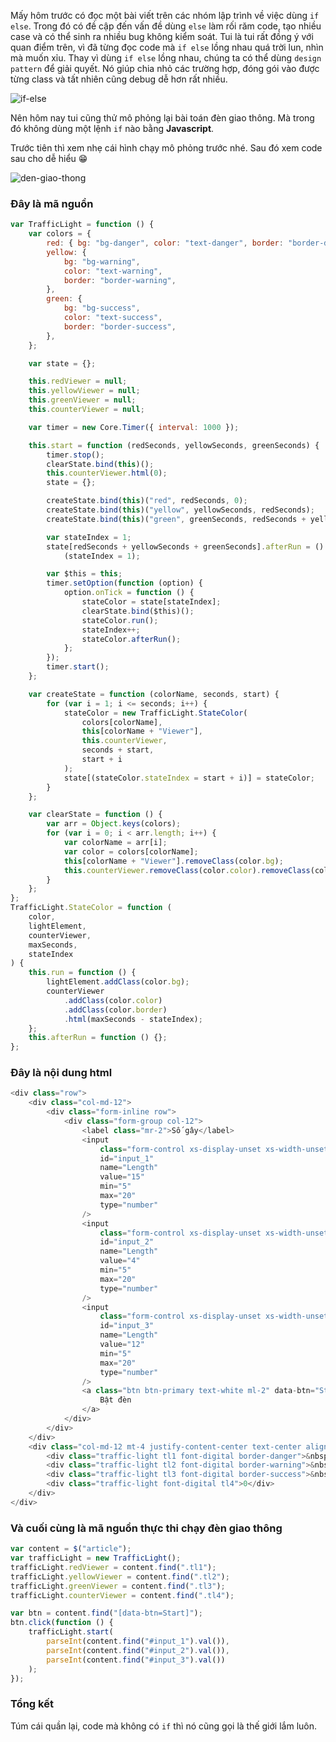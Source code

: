 Mấy hôm trước có đọc một bài viết trên các nhóm lập trình về việc dùng `if else`. Trong đó có đề cập đến vấn đề dùng `else` làm rối răm code, tạo nhiều case và có thể sinh ra nhiều bug không kiểm soát.
Tui là tui rất đồng ý với quan điểm trên, vì đã từng đọc code mà `if else` lồng nhau quá trời lun, nhìn mà muốn xỉu. Thay vì dùng `if else` lồng nhau, chúng ta có thể dùng `design pattern` để giải quyết. Nó giúp chia nhỏ các trường hợp, đóng gói vào được từng class và tất nhiên cũng debug dễ hơn rất nhiều.

<img src="https://i.imgur.com/BrTKLpH.jpg" alt="if-else" >

Nên hôm nay tui cũng thử mô phỏng lại bài toán đèn giao thông. Mà trong đó không dùng một lệnh `if` nào bằng **Javascript**.

Trước tiên thì xem nhẹ cái hình chạy mô phỏng trước nhé. Sau đó xem code sau cho dễ hiểu 😁

<img src="https://media2.giphy.com/media/j5oQP844Fl4VumjjBb/giphy.gif" alt="den-giao-thong" >

### Đây là mã nguồn

```js
var TrafficLight = function () {
	var colors = {
		red: { bg: "bg-danger", color: "text-danger", border: "border-danger" },
		yellow: {
			bg: "bg-warning",
			color: "text-warning",
			border: "border-warning",
		},
		green: {
			bg: "bg-success",
			color: "text-success",
			border: "border-success",
		},
	};

	var state = {};

	this.redViewer = null;
	this.yellowViewer = null;
	this.greenViewer = null;
	this.counterViewer = null;

	var timer = new Core.Timer({ interval: 1000 });

	this.start = function (redSeconds, yellowSeconds, greenSeconds) {
		timer.stop();
		clearState.bind(this)();
		this.counterViewer.html(0);
		state = {};

		createState.bind(this)("red", redSeconds, 0);
		createState.bind(this)("yellow", yellowSeconds, redSeconds);
		createState.bind(this)("green", greenSeconds, redSeconds + yellowSeconds);

		var stateIndex = 1;
		state[redSeconds + yellowSeconds + greenSeconds].afterRun = () =>
			(stateIndex = 1);

		var $this = this;
		timer.setOption(function (option) {
			option.onTick = function () {
				stateColor = state[stateIndex];
				clearState.bind($this)();
				stateColor.run();
				stateIndex++;
				stateColor.afterRun();
			};
		});
		timer.start();
	};

	var createState = function (colorName, seconds, start) {
		for (var i = 1; i <= seconds; i++) {
			stateColor = new TrafficLight.StateColor(
				colors[colorName],
				this[colorName + "Viewer"],
				this.counterViewer,
				seconds + start,
				start + i
			);
			state[(stateColor.stateIndex = start + i)] = stateColor;
		}
	};

	var clearState = function () {
		var arr = Object.keys(colors);
		for (var i = 0; i < arr.length; i++) {
			var colorName = arr[i];
			var color = colors[colorName];
			this[colorName + "Viewer"].removeClass(color.bg);
			this.counterViewer.removeClass(color.color).removeClass(color.border);
		}
	};
};
TrafficLight.StateColor = function (
	color,
	lightElement,
	counterViewer,
	maxSeconds,
	stateIndex
) {
	this.run = function () {
		lightElement.addClass(color.bg);
		counterViewer
			.addClass(color.color)
			.addClass(color.border)
			.html(maxSeconds - stateIndex);
	};
	this.afterRun = function () {};
};
```

### Đây là nội dung html

```js
<div class="row">
	<div class="col-md-12">
		<div class="form-inline row">
			<div class="form-group col-12">
				<label class="mr-2">Số gây</label>
				<input
					class="form-control xs-display-unset xs-width-unset bg-danger text-white input-seconds"
					id="input_1"
					name="Length"
					value="15"
					min="5"
					max="20"
					type="number"
				/>
				<input
					class="form-control xs-display-unset xs-width-unset bg-warning text-white input-seconds"
					id="input_2"
					name="Length"
					value="4"
					min="5"
					max="20"
					type="number"
				/>
				<input
					class="form-control xs-display-unset xs-width-unset bg-success text-white input-seconds"
					id="input_3"
					name="Length"
					value="12"
					min="5"
					max="20"
					type="number"
				/>
				<a class="btn btn-primary text-white ml-2" data-btn="Start">
					Bật đèn
				</a>
			</div>
		</div>
	</div>
	<div class="col-md-12 mt-4 justify-content-center text-center align-middle">
		<div class="traffic-light tl1 font-digital border-danger">&nbsp;</div>
		<div class="traffic-light tl2 font-digital border-warning">&nbsp;</div>
		<div class="traffic-light tl3 font-digital border-success">&nbsp;</div>
		<div class="traffic-light font-digital tl4">0</div>
	</div>
</div>
```

### Và cuối cùng là mã nguồn thực thi chạy đèn giao thông

```js
var content = $("article");
var trafficLight = new TrafficLight();
trafficLight.redViewer = content.find(".tl1");
trafficLight.yellowViewer = content.find(".tl2");
trafficLight.greenViewer = content.find(".tl3");
trafficLight.counterViewer = content.find(".tl4");

var btn = content.find("[data-btn=Start]");
btn.click(function () {
	trafficLight.start(
		parseInt(content.find("#input_1").val()),
		parseInt(content.find("#input_2").val()),
		parseInt(content.find("#input_3").val())
	);
});
```

### Tổng kết

Túm cái quần lại, code mà không có `if` thì nó cũng gọi là thế giới lắm luôn.
